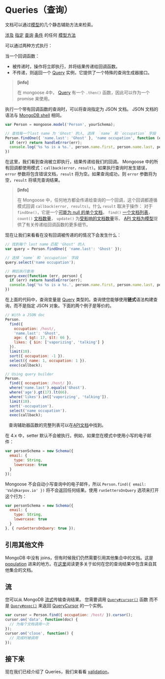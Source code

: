 # Queries（查询）

文档可以通过[模型](/Library/mongoose/docs/models.md)的几个静态辅助方法来检索。

[涉及](http://mongoosejs.com/docs/api.html#model_Model.find)
[指定](http://mongoosejs.com/docs/api.html#model_Model.findById)
[查询](http://mongoosejs.com/docs/api.html#model_Model.count)
[条件](http://mongoosejs.com/docs/api.html#model_Model.count)
的任何
[模型方法](http://mongoosejs.com/docs/api.html#model_Model)

可以通过两种方式执行：

当一个回调函数：

  * 被传递时，操作将立即执行，并将结果传递给回调函数。
  * 不传递，则返回一个 [Query](http://mongoosejs.com/docs/api.html#query-js) 实例，它提供了一个特殊的查询生成器接口。

> **[info]**
>
> 在 mongoose 4中， [Query](http://mongoosejs.com/docs/api.html#query-js)  有一个 `.then()` 函数，因此可以作为一个 promise 来使用。

执行一个带有回调函数的查询时，可以将查询指定为 JSON 文档。 JSON 文档的语法与 [MongoDB shell](http://docs.mongodb.org/manual/tutorial/query-documents/) 相同。

```js
var Person = mongoose.model('Person', yourSchema);

// 查找每一个last name 为 'Ghost' 的人, 选择  `name` 和 `occupation` 字段
Person.findOne({ 'name.last': 'Ghost' }, 'name occupation', function (err, person) {
  if (err) return handleError(err);
  console.log('%s %s is a %s.', person.name.first, person.name.last, person.occupation) // Space Ghost is a talk show host.
})
```

在这里，我们看到查询被立即执行，结果传递给我们的回调。 Mongoose 中的所有回调都使用模式：`callback(error，result)`。如果执行查询时发生错误，`error` 参数将包含错误文档，`result` 将为空。如果查询成功，则 `error` 参数将为空，`result` 将填充查询结果。

> **[info]**
>
> 在 Mongoose 中，任何地方都会传递给查询的一个回调，这个回调都遵循模式回调 `callback(error, results)`。什么 `result` 取决于操作：
> 对于 `findOne()`，它是一个[可能为 null 的单个文档](http://mongoosejs.com/docs/api.html#model_Model.update)，
> `find()` [一个文档列表](http://mongoosejs.com/docs/api.html#model_Model.find)，
> `count()` [文档数量](http://mongoosejs.com/docs/api.html#model_Model.count)，
> `update()` 为[受影响的文档数量](http://mongoosejs.com/docs/api.html#model_Model.count)等。
> [API 文档为模型](http://mongoosejs.com/docs/api.html#model-js)提供了有关传递给回调函数的更多细节。

现在让我们来看看在没有回调被传递的的情况下会发生什么：

```js
// 找到每个 last name 匹配 'Ghost' 的人
var query = Person.findOne({ 'name.last': 'Ghost' });

// 选择 `name` 和 `occupation` 字段
query.select('name occupation');

// 稍后执行查询
query.exec(function (err, person) {
  if (err) return handleError(err);
  console.log('%s %s is a %s.', person.name.first, person.name.last, person.occupation) // Space Ghost is a talk show host.
})
```

在上面的代码中，查询变量是 [Query](http://mongoosejs.com/docs/api.html#query-js) 类型的。查询使您能够使用**链式**语法构建查询，而不是指定 JSON 对象。下面的两个例子是等价的。

```js
// With a JSON doc
Person.
  find({
    occupation: /host/,
    'name.last': 'Ghost',
    age: { $gt: 17, $lt: 66 },
    likes: { $in: ['vaporizing', 'talking'] }
  }).
  limit(10).
  sort({ occupation: -1 }).
  select({ name: 1, occupation: 1 }).
  exec(callback);

// Using query builder
Person.
  find({ occupation: /host/ }).
  where('name.last').equals('Ghost').
  where('age').gt(17).lt(66).
  where('likes').in(['vaporizing', 'talking']).
  limit(10).
  sort('-occupation').
  select('name occupation').
  exec(callback);
```
  
查询辅助器函数的完整列表可以在[API文档](http://mongoosejs.com/docs/api.html#query-js)中找到。

在 4.x 中，setter 默认不会被执行。例如，如果您在模式中使用小写的电子邮件：

```js
var personSchema = new Schema({
  email: {
    type: String,
    lowercase: true
  }
});
```
Mongoose 不会自动小写查询中的电子邮件，所以 `Person.find({ email: 'Val@karpov.io' })` 将不会返回任何结果。使用 `runSettersOnQuery` 选项来打开这个行为：

```js
var personSchema = new Schema({
  email: {
    type: String,
    lowercase: true
  }
}, { runSettersOnQuery: true });
```

## 引用其他文件

MongoDB 中没有 joins，但有时候我们仍然需要引用其他集合中的文档。这是 [population](/Library/mongoose/docs/populate.html) 进来的地方。在[这里](http://mongoosejs.com/docs/api.html#query_Query-populate)阅读更多关于如何在您的查询结果中包含来自其他集合的文档。

## 流

您可以从 MongoDB [流式](http://nodejs.org/api/stream.html)传输查询结果。
您需要调用 [`Query#cursor()`](http://mongoosejs.com/docs/api.html#query_Query-cursor) 函数
而不是 [`Query#exec()`](http://mongoosejs.com/docs/api.html#query_Query-exec) 来返回
[QueryCursor](http://mongoosejs.com/docs/api.html#querycursor-js) 的一个实例。

```js
var cursor = Person.find({ occupation: /host/ }).cursor();
cursor.on('data', function(doc) {
  // 为每个文档调用一次
});
cursor.on('close', function() {
  // 完成时被调用
});
```
## 接下来

现在我们已经介绍了 Queries，我们来看看 [validation](/Library/mongoose/docs/validation.md)。
